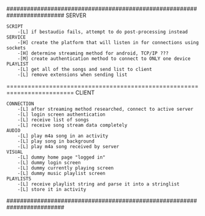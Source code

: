 #########################################################################
SERVER
    
    SCRIPT
        -[L] if bestaudio fails, attempt to do post-processing instead
    SERVICE
        -[H] create the platform that will listen in for connections using sockets
        -[H] determine streaming method for android, TCP/IP ??? 
        -[M] create authentication method to connect to ONLY one device
    PLAYLIST
        -[L] get all of the songs and send list to client 
        -[L] remove extensions when sending list

=========================================================================
CLIENT
    
    CONNECTION
        -[L] after streaming method researched, connect to active server
        -[L] login screen authentication
        -[L] receive list of songs
        -[L] receive song stream data completely
    AUDIO
        -[L] play m4a song in an activity
        -[L] play song in background
        -[L] play m4a song received by server
    VISUAL
        -[L] dummy home page "logged in"
        -[L] dummy login screen
        -[L] dummy currently playing screen
        -[L] dummy music playlist screen   
    PLAYLISTS
        -[L] receive playlist string and parse it into a stringlist
        -[L] store it in activity
        
#########################################################################

